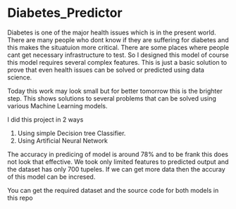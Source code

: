 # Diabetes_Predictor

Diabetes is one of the major health issues which is in the present world. There are many people who dont know if they are suffering for diabetes and this makes the situatuion more critical. There are some places where people cant get necessary infrastructure to test. So I designed this model of course this model requires several complex features. This is just a basic solution to prove that even health issues can be solved or predicted using data science. 


Today this work may look small but for better tomorrow this is the brighter step. This shows solutions to several problems that can be solved using various Machine Learning models. 

I did this project in 2 ways 
1. Using simple Decision tree Classifier.
2. Using Artificial Neural Network


The accuracy in predicing of model is around 78% and to be frank this does not look that effective. We took only limited features to predicted output and the dataset has only 700 tupeles. If we can get more data then the accuray of this model can be incresed.

You can get the required dataset and the source code for both models in this repo
